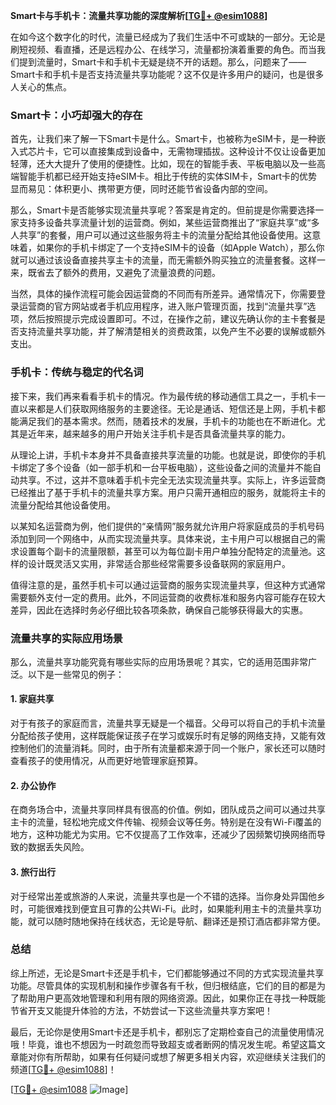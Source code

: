 **Smart卡与手机卡：流量共享功能的深度解析[[TG💪+ @esim1088](https://t.me/s/esim1088)]**

在如今这个数字化的时代，流量已经成为了我们生活中不可或缺的一部分。无论是刷短视频、看直播，还是远程办公、在线学习，流量都扮演着重要的角色。而当我们提到流量时，Smart卡和手机卡无疑是绕不开的话题。那么，问题来了——Smart卡和手机卡是否支持流量共享功能呢？这不仅是许多用户的疑问，也是很多人关心的焦点。

### Smart卡：小巧却强大的存在

首先，让我们来了解一下Smart卡是什么。Smart卡，也被称为eSIM卡，是一种嵌入式芯片卡，它可以直接集成到设备中，无需物理插拔。这种设计不仅让设备更加轻薄，还大大提升了使用的便捷性。比如，现在的智能手表、平板电脑以及一些高端智能手机都已经开始支持eSIM卡。相比于传统的实体SIM卡，Smart卡的优势显而易见：体积更小、携带更方便，同时还能节省设备内部的空间。

那么，Smart卡是否能够实现流量共享呢？答案是肯定的。但前提是你需要选择一家支持多设备共享流量计划的运营商。例如，某些运营商推出了“家庭共享”或“多人共享”的套餐，用户可以通过这些服务将主卡的流量分配给其他设备使用。这意味着，如果你的手机卡绑定了一个支持eSIM卡的设备（如Apple Watch），那么你就可以通过该设备直接共享主卡的流量，而无需额外购买独立的流量套餐。这样一来，既省去了额外的费用，又避免了流量浪费的问题。

当然，具体的操作流程可能会因运营商的不同而有所差异。通常情况下，你需要登录运营商的官方网站或者手机应用程序，进入账户管理页面，找到“流量共享”选项，然后按照提示完成设置即可。不过，在操作之前，建议先确认你的主卡套餐是否支持流量共享功能，并了解清楚相关的资费政策，以免产生不必要的误解或额外支出。

### 手机卡：传统与稳定的代名词

接下来，我们再来看看手机卡的情况。作为最传统的移动通信工具之一，手机卡一直以来都是人们获取网络服务的主要途径。无论是通话、短信还是上网，手机卡都能满足我们的基本需求。然而，随着技术的发展，手机卡的功能也在不断进化。尤其是近年来，越来越多的用户开始关注手机卡是否具备流量共享的能力。

从理论上讲，手机卡本身并不具备直接共享流量的功能。也就是说，即使你的手机卡绑定了多个设备（如一部手机和一台平板电脑），这些设备之间的流量并不能自动共享。不过，这并不意味着手机卡完全无法实现流量共享。实际上，许多运营商已经推出了基于手机卡的流量共享方案。用户只需开通相应的服务，就能将主卡的流量分配给其他设备使用。

以某知名运营商为例，他们提供的“亲情网”服务就允许用户将家庭成员的手机号码添加到同一个网络中，从而实现流量共享。具体来说，主卡用户可以根据自己的需求设置每个副卡的流量限额，甚至可以为每位副卡用户单独分配特定的流量池。这样的设计既灵活又实用，非常适合那些经常需要多设备联网的家庭用户。

值得注意的是，虽然手机卡可以通过运营商的服务实现流量共享，但这种方式通常需要额外支付一定的费用。此外，不同运营商的收费标准和服务内容可能存在较大差异，因此在选择时务必仔细比较各项条款，确保自己能够获得最大的实惠。

### 流量共享的实际应用场景

那么，流量共享功能究竟有哪些实际的应用场景呢？其实，它的适用范围非常广泛。以下是一些常见的例子：

#### 1. 家庭共享
对于有孩子的家庭而言，流量共享无疑是一个福音。父母可以将自己的手机卡流量分配给孩子使用，这样既能保证孩子在学习或娱乐时有足够的网络支持，又能有效控制他们的流量消耗。同时，由于所有流量都来源于同一个账户，家长还可以随时查看孩子的使用情况，从而更好地管理家庭预算。

#### 2. 办公协作
在商务场合中，流量共享同样具有很高的价值。例如，团队成员之间可以通过共享主卡的流量，轻松地完成文件传输、视频会议等任务。特别是在没有Wi-Fi覆盖的地方，这种功能尤为实用。它不仅提高了工作效率，还减少了因频繁切换网络而导致的数据丢失风险。

#### 3. 旅行出行
对于经常出差或旅游的人来说，流量共享也是一个不错的选择。当你身处异国他乡时，可能很难找到便宜且可靠的公共Wi-Fi。此时，如果能利用主卡的流量共享功能，就可以随时随地保持在线状态，无论是导航、翻译还是预订酒店都非常方便。

### 总结

综上所述，无论是Smart卡还是手机卡，它们都能够通过不同的方式实现流量共享功能。尽管具体的实现机制和操作步骤各有千秋，但归根结底，它们的目的都是为了帮助用户更高效地管理和利用有限的网络资源。因此，如果你正在寻找一种既能节省开支又能提升体验的方法，不妨尝试一下这些流量共享方案吧！

最后，无论你是使用Smart卡还是手机卡，都别忘了定期检查自己的流量使用情况哦！毕竟，谁也不想因为一时疏忽而导致超支或者断网的情况发生呢。希望这篇文章能对你有所帮助，如果有任何疑问或想了解更多相关内容，欢迎继续关注我们的频道[[TG💪+ @esim1088](https://t.me/s/esim1088)]！

[[TG💪+ @esim1088](https://t.me/s/esim1088) ![Image](https://i.postimg.cc/4NQfJmqS/Snipaste-2025-05-13-00-14-12.png)]